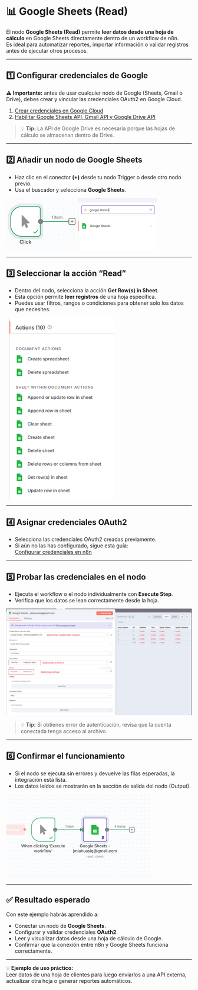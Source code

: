 # 📊 Google Sheets (Read)

El nodo **Google Sheets (Read)** permite **leer datos desde una hoja de cálculo** en Google Sheets directamente dentro de un workflow de n8n.  
Es ideal para automatizar reportes, importar información o validar registros antes de ejecutar otros procesos.

---

## 1️⃣ Configurar credenciales de Google

⚠️ **Importante:** antes de usar cualquier nodo de Google (Sheets, Gmail o Drive), debes crear y vincular las credenciales OAuth2 en Google Cloud.

1. [Crear credenciales en Google Cloud](../../tools/google-cloud/create-key-google-credentials/tool-google-credentials.md)
2. [Habilitar Google Sheets API, Gmail API y Google Drive API](../../tools/google-cloud/habilitar-google-sheet/tool-habilitar-servicios.md)

> 💡 **Tip:** La API de Google Drive es necesaria porque las hojas de cálculo se almacenan dentro de Drive.

---

## 2️⃣ Añadir un nodo de Google Sheets

- Haz clic en el conector **(+)** desde tu nodo Trigger o desde otro nodo previo.
- Usa el buscador y selecciona **Google Sheets**.

![Añadir nodo Google Sheets](./assets/nodes/4-node-google-sheet-add.png)

---

## 3️⃣ Seleccionar la acción “Read”

- Dentro del nodo, selecciona la acción **Get Row(s) in Sheet**.
- Esta opción permite **leer registros** de una hoja específica.
- Puedes usar filtros, rangos o condiciones para obtener solo los datos que necesites.

![Elegir acción](./assets/nodes/5-node-google-sheet-choose-get-row.png)

---

## 4️⃣ Asignar credenciales OAuth2

- Selecciona las credenciales OAuth2 creadas previamente.
- Si aún no las has configurado, sigue esta guía:  
  [Configurar credenciales en n8n](./tool-n8n-create-credential.md)

---

## 5️⃣ Probar las credenciales en el nodo

- Ejecuta el workflow o el nodo individualmente con **Execute Step**.
- Verifica que los datos se lean correctamente desde la hoja.

![Leer Google Sheet](./assets/nodes/6-node-google-sheet-read.png)

> 💡 **Tip:** Si obtienes error de autenticación, revisa que la cuenta conectada tenga acceso al archivo.

---

## 6️⃣ Confirmar el funcionamiento

- Si el nodo se ejecuta sin errores y devuelve las filas esperadas, la integración está lista.
- Los datos leídos se mostrarán en la sección de salida del nodo (Output).

![Nodo funcionando](./assets/nodes/7-node-google-sheet-read-ok.png)

---

## ✅ Resultado esperado

Con este ejemplo habrás aprendido a:

- Conectar un nodo de **Google Sheets**.
- Configurar y validar credenciales **OAuth2**.
- Leer y visualizar datos desde una hoja de cálculo de Google.
- Confirmar que la conexión entre n8n y Google Sheets funciona correctamente.

---

💡 **Ejemplo de uso práctico:**  
Leer datos de una hoja de clientes para luego enviarlos a una API externa, actualizar otra hoja o generar reportes automáticos.
